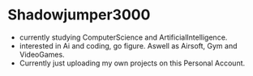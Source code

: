 # Shadowjumper3000
- currently studying ComputerScience and ArtificialIntelligence.
- interested in Ai and coding, go figure. Aswell as Airsoft, Gym and VideoGames.
- Currently just uploading my own projects on this Personal Account.
